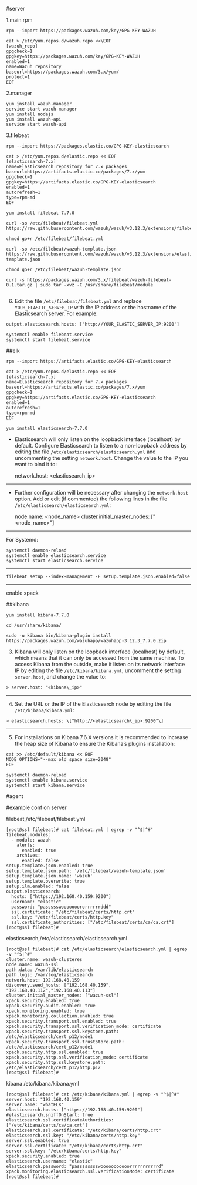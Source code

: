 #server

1.main rpm
```
rpm --import https://packages.wazuh.com/key/GPG-KEY-WAZUH

cat > /etc/yum.repos.d/wazuh.repo <<\EOF
[wazuh_repo]
gpgcheck=1
gpgkey=https://packages.wazuh.com/key/GPG-KEY-WAZUH
enabled=1
name=Wazuh repository
baseurl=https://packages.wazuh.com/3.x/yum/
protect=1
EOF
```
2.manager
```
yum install wazuh-manager
service start wazuh-manager 
yum install nodejs
yum install wazuh-api
service start wazuh-api
```
3.filebeat
```
rpm --import https://packages.elastic.co/GPG-KEY-elasticsearch

cat > /etc/yum.repos.d/elastic.repo << EOF
[elasticsearch-7.x]
name=Elasticsearch repository for 7.x packages
baseurl=https://artifacts.elastic.co/packages/7.x/yum
gpgcheck=1
gpgkey=https://artifacts.elastic.co/GPG-KEY-elasticsearch
enabled=1
autorefresh=1
type=rpm-md
EOF

yum install filebeat-7.7.0

curl -so /etc/filebeat/filebeat.yml https://raw.githubusercontent.com/wazuh/wazuh/v3.12.3/extensions/filebeat/7.x/filebeat.yml

chmod go+r /etc/filebeat/filebeat.yml

curl -so /etc/filebeat/wazuh-template.json https://raw.githubusercontent.com/wazuh/wazuh/v3.12.3/extensions/elasticsearch/7.x/wazuh-template.json

chmod go+r /etc/filebeat/wazuh-template.json

curl -s https://packages.wazuh.com/3.x/filebeat/wazuh-filebeat-0.1.tar.gz | sudo tar -xvz -C /usr/share/filebeat/module


```
6. Edit the file `/etc/filebeat/filebeat.yml` and replace `YOUR_ELASTIC_SERVER_IP` with the IP address or the hostname of the Elasticsearch server. For example:
```
output.elasticsearch.hosts: ['http://YOUR_ELASTIC_SERVER_IP:9200']
```

```
systemctl enable filebeat.service
systemctl start filebeat.service
```


##elk


```
rpm --import https://artifacts.elastic.co/GPG-KEY-elasticsearch

cat > /etc/yum.repos.d/elastic.repo << EOF
[elasticsearch-7.x]
name=Elasticsearch repository for 7.x packages
baseurl=https://artifacts.elastic.co/packages/7.x/yum
gpgcheck=1
gpgkey=https://artifacts.elastic.co/GPG-KEY-elasticsearch
enabled=1
autorefresh=1
type=rpm-md
EOF

yum install elasticsearch-7.7.0
```

- Elasticsearch will only listen on the loopback interface (localhost) by default. Configure Elasticsearch to listen to a non-loopback address by editing the file `/etc/elasticsearch/elasticsearch.yml` and uncommenting the setting `network.host`. Change the value to the IP you want to bind it to:
    
    
    network.host: <elasticsearch\_ip>


---
- Further configuration will be necessary after changing the `network.host` option. Add or edit (if commented) the following lines in the file `/etc/elasticsearch/elasticsearch.yml`:
    
    
    node.name: <node\_name>
    cluster.initial\_master\_nodes: \["<node\_name>"\]
---

For Systemd:
```
systemctl daemon-reload
systemctl enable elasticsearch.service
systemctl start elasticsearch.service
```

---
```
filebeat setup --index-management -E setup.template.json.enabled=false
```



---


enable xpack



##kibana

```
yum install kibana-7.7.0

cd /usr/share/kibana/

sudo -u kibana bin/kibana-plugin install https://packages.wazuh.com/wazuhapp/wazuhapp-3.12.3_7.7.0.zip
```

3. Kibana will only listen on the loopback interface (localhost) by default, which means that it can only be accessed from the same machine. To access Kibana from the outside, make it listen on its network interface IP by editing the file `/etc/kibana/kibana.yml`, uncomment the setting `server.host`, and change the value to:

```
> server.host: "<kibana\_ip>"
```

---

4. Set the URL or the IP of the Elasticsearch node by editing the file `/etc/kibana/kibana.yml`:

```
> elasticsearch.hosts: \["http://<elasticsearch\_ip>:9200"\]
```
---

5. For installations on Kibana 7.6.X versions it is recommended to increase the heap size of Kibana to ensure the Kibana’s plugins installation:

```
cat >> /etc/default/kibana << EOF
NODE_OPTIONS="--max_old_space_size=2048"
EOF
```

```
systemctl daemon-reload
systemctl enable kibana.service
systemctl start kibana.service
```


#agent








#example conf on server

filebeat,/etc/filebeat/filebeat.yml

```
[root@ssl filebeat]# cat filebeat.yml | egrep -v "^$|^#"
filebeat.modules:
  - module: wazuh
    alerts:
      enabled: true
    archives:
      enabled: false
setup.template.json.enabled: true
setup.template.json.path: '/etc/filebeat/wazuh-template.json'
setup.template.json.name: 'wazuh'
setup.template.overwrite: true
setup.ilm.enabled: false
output.elasticsearch:
  hosts: ["https://192.168.40.159:9200"]
  username: "elastic"
  password: "passssswooooooororrrrrrddd"
  ssl.certificate: "/etc/filebeat/certs/http.crt"
  ssl.key: "/etc/filebeat/certs/http.key"
  ssl.certificate_authorities: ["/etc/filebeat/certs/ca/ca.crt"]
[root@ssl filebeat]#
```

elasticsearch,/etc/elasticsearch/elasticsearch.yml

```
[root@ssl filebeat]# cat /etc/elasticsearch/elasticsearch.yml | egrep -v "^$|^#"
cluster.name: wazuh-clusteres
node.name: wazuh-ssl
path.data: /var/lib/elasticsearch
path.logs: /var/log/elasticsearch
network.host: 192.168.40.159
discovery.seed_hosts: ["192.168.40.159", "192.168.40.112","192.168.40.113"]
cluster.initial_master_nodes: ["wazuh-ssl"]
xpack.security.enabled: true
xpack.security.audit.enabled: true
xpack.monitoring.enabled: true
xpack.monitoring.collection.enabled: true
xpack.security.transport.ssl.enabled: true
xpack.security.transport.ssl.verification_mode: certificate
xpack.security.transport.ssl.keystore.path: /etc/elasticsearch/cert_p12/node1
xpack.security.transport.ssl.truststore.path: /etc/elasticsearch/cert_p12/node1
xpack.security.http.ssl.enabled: true
xpack.security.http.ssl.verification_mode: certificate
xpack.security.http.ssl.keystore.path: /etc/elasticsearch/cert_p12/http.p12
[root@ssl filebeat]#
```
kibana /etc/kibana/kibana.yml
```
[root@ssl filebeat]# cat /etc/kibana/kibana.yml | egrep -v "^$|^#"
server.host: "192.168.40.159"
server.name: "whatELK"
elasticsearch.hosts: ["https://192.168.40.159:9200"]
#elasticsearch.sniffOnStart: true
elasticsearch.ssl.certificateAuthorities: ["/etc/kibana/certs/ca/ca.crt"]
elasticsearch.ssl.certificate: "/etc/kibana/certs/http.crt"
elasticsearch.ssl.key: "/etc/kibana/certs/http.key"
server.ssl.enabled: true
server.ssl.certificate: "/etc/kibana/certs/http.crt"
server.ssl.key: "/etc/kibana/certs/http.key"
xpack.security.enabled: true
elasticsearch.username: "elastic"
elasticsearch.password: "passsssssswooooooooooorrrrrrrrrrrd"
xpack.monitoring.elasticsearch.ssl.verificationMode: certificate
[root@ssl filebeat]#
```